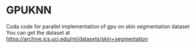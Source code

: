 # GPUKNN
Cuda code for parallel implementation of gpu on skin segmentation dataset
You can get the dataset at https://archive.ics.uci.edu/ml/datasets/skin+segmentation
